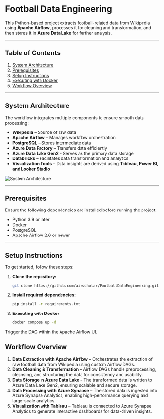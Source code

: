 # **Football Data Engineering**

This Python-based project extracts football-related data from Wikipedia using **Apache Airflow**, processes it for cleaning and transformation, and then stores it in **Azure Data Lake** for further analysis.

---

## **Table of Contents**
1. [System Architecture](#system-architecture)  
2. [Prerequisites](#prerequisites)  
3. [Setup Instructions](#setup-instructions)  
4. [Executing with Docker](#executing-with-docker)  
5. [Workflow Overview](#workflow-overview)  

---

## **System Architecture**

The workflow integrates multiple components to ensure smooth data processing:  
- **Wikipedia** – Source of raw data  
- **Apache Airflow** – Manages workflow orchestration  
- **PostgreSQL** – Stores intermediate data  
- **Azure Data Factory** – Transfers data efficiently  
- **Azure Data Lake Gen2** – Serves as the primary data storage  
- **Databricks** – Facilitates data transformation and analytics  
- **Visualization Tools** – Data insights are derived using **Tableau, Power BI, and Looker Studio**  

![System Architecture](assets/architecture-diagram.png)

---

## **Prerequisites**
Ensure the following dependencies are installed before running the project:  
- Python 3.9 or later  
- Docker  
- PostgreSQL  
- Apache Airflow 2.6 or newer  

---

## **Setup Instructions**
To get started, follow these steps:

1. **Clone the repository:**
   ```bash
   git clone https://github.com/airscholar/FootballDataEngineering.git
   ```
   
2. **Install required dependencies:**
   ```bash
   pip install -r requirements.txt
   ```

3. **Executing with Docker**
   ```bash
   docker compose up -d
   ```
Trigger the DAG within the Apache Airflow UI.


## **Workflow Overview**
1. **Data Extraction with Apache Airflow** – Orchestrates the extraction of raw football data from Wikipedia using custom Airflow DAGs.
2. **Data Cleaning & Transformation** – Airflow DAGs handle preprocessing, cleansing, and structuring the data for consistency and usability.
3. **Data Storage in Azure Data Lake** – The transformed data is written to Azure Data Lake Gen2, ensuring scalable and secure storage.
4. **Data Processing with Azure Synapse** – The stored data is ingested into Azure Synapse Analytics, enabling high-performance querying and large-scale analytics.
5. **Visualization with Tableau** – Tableau is connected to Azure Synapse Analytics to generate interactive dashboards for data-driven insights.
     
   
